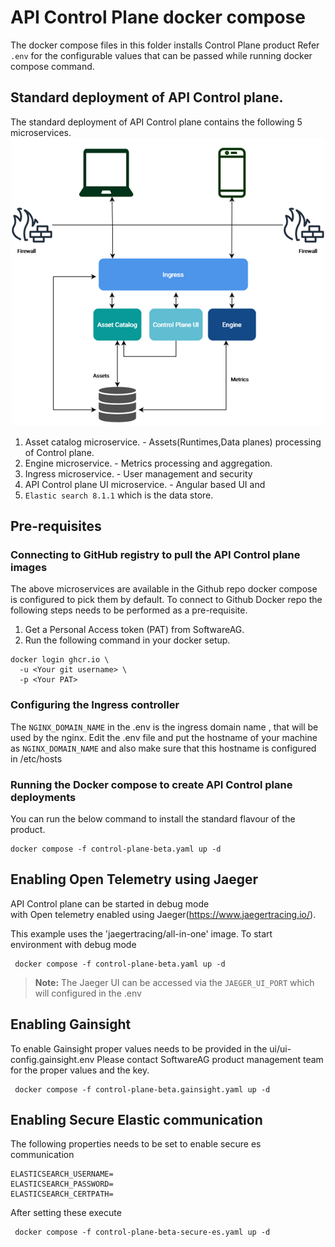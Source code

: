 # API Control Plane docker compose 

The docker compose files in this folder installs Control Plane product 
Refer `.env` for the configurable values that can be passed while running docker
compose command.

## Standard deployment of API Control plane.
The standard deployment of API Control plane contains the following 5 microservices.
![img.png](../attachments/img.png)

1. Asset catalog microservice. - Assets(Runtimes,Data planes) processing of Control plane.
2. Engine microservice. - Metrics processing and aggregation.
3. Ingress microservice. - User management and security
4. API Control plane UI microservice. - Angular based UI
   and
5. `Elastic search 8.1.1` which is the data store.

## Pre-requisites
### Connecting to GitHub registry to pull the API Control plane images

The above microservices are available in the Github repo
docker compose is configured to pick them by default.
To connect to Github Docker repo the following steps needs to
be performed as a pre-requisite.

1. Get a Personal Access token (PAT) from SoftwareAG.
2. Run the following command in your docker setup.
```
docker login ghcr.io \
  -u <Your git username> \
  -p <Your PAT>
```
### Configuring the Ingress controller
The `NGINX_DOMAIN_NAME` in the .env is the ingress domain name , that will be
used by the nginx.
Edit the .env file and put the hostname of your machine as `NGINX_DOMAIN_NAME` and also
make sure that this hostname is configured in /etc/hosts


### Running the Docker compose to create API Control plane deployments
You can run the below command to install the standard flavour of the  product.

```
docker compose -f control-plane-beta.yaml up -d

```

## Enabling Open Telemetry using Jaeger
API Control plane can be started in debug mode  
with Open telemetry enabled using Jaeger(https://www.jaegertracing.io/).
 
This example uses the 'jaegertracing/all-in-one' image.
To start environment with debug mode 
```
 docker compose -f control-plane-beta.yaml up -d
```
> **Note:** The Jaeger UI can be accessed via the `JAEGER_UI_PORT` which will configured
> in the .env 

## Enabling Gainsight
To enable Gainsight proper values needs to be provided in the 
ui/ui-config.gainsight.env
Please contact SoftwareAG product management team for the proper values and the key.

```
 docker compose -f control-plane-beta.gainsight.yaml up -d
```

## Enabling Secure Elastic communication
The following properties needs to be set to enable secure es communication
```
ELASTICSEARCH_USERNAME=
ELASTICSEARCH_PASSWORD=
ELASTICSEARCH_CERTPATH=
```
After setting these execute
```
 docker compose -f control-plane-beta-secure-es.yaml up -d
```
